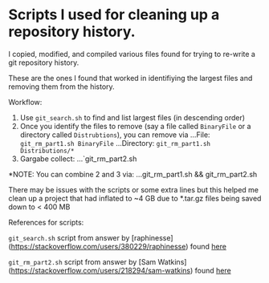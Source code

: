 # Scripts I used for cleaning up a repository history.

I copied, modified, and compiled various files found for trying to re-write a git repository history. 

These are the ones I found that worked in identifiying the largest files and removing them from the history. 

Workflow:

1. Use `git_search.sh` to find and list largest files (in descending order)
2. Once you identify the files to remove (say a file called `BinaryFile` or a directory called `Distrubtions`), you can remove via
...File: `git_rm_part1.sh BinaryFile`
...Directory: `git_rm_part1.sh Distributions/*`
3. Gargabe collect:
...`git_rm_part2.sh

*NOTE: You can combine 2 and 3 via:
...git_rm_part1.sh <File> && git_rm_part2.sh

There may be issues with the scripts or some extra lines but this helped me clean up a project that had inflated to ~4 GB due to *.tar.gz files being saved down to < 400 MB

References for scripts:

`git_search.sh` script from answer by [raphinesse] (https://stackoverflow.com/users/380229/raphinesse) found [here](https://stackoverflow.com/questions/10622179/how-to-find-identify-large-files-commits-in-git-history)

`git_rm_part2.sh` script from answer by [Sam Watkins] (https://stackoverflow.com/users/218294/sam-watkins) found [here](https://stackoverflow.com/questions/10622179/how-to-find-identify-large-files-commits-in-git-history)
